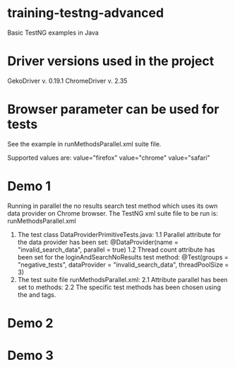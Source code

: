 # training-testng-advanced
Basic TestNG examples in Java

# Driver versions used in the project

GekoDriver v. 0.19.1
ChromeDriver v. 2.35

# Browser parameter can be used for tests
See the example in runMethodsParallel.xml suite file.

Supported values are:
value="firefox"
value="chrome"
value="safari"

# Demo 1
Running in parallel the no results search test method which uses its own data provider on Chrome browser.
The TestNG xml suite file to be run is: runMethodsParallel.xml

1. The test class DataProviderPrimitiveTests.java:
    1.1 Parallel attribute for the data provider has been set:
    @DataProvider(name = "invalid_search_data", parallel = true)
    1.2 Thread count attribute has been set for the loginAndSearchNoResults test method:
    @Test(groups = "negative_tests", dataProvider = "invalid_search_data", threadPoolSize = 3)
2. The test suite file runMethodsParallel.xml:
    2.1 Attribute parallel has been set to methods:
    <suite name="Parallel Methods Suite" parallel="methods">
    2.2 The specific test methods has been chosen using the <classes></classes> and <methods></methods> tags.

# Demo 2

# Demo 3